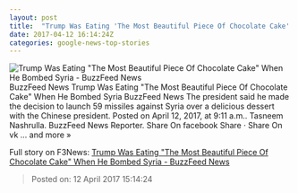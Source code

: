 ```yaml
---
layout: post
title:  "Trump Was Eating 'The Most Beautiful Piece Of Chocolate Cake' When He Bombed Syria - BuzzFeed News"
date: 2017-04-12 16:14:24Z
categories: google-news-top-stories
---
```


![Trump Was Eating "The Most Beautiful Piece Of Chocolate Cake" When He Bombed Syria - BuzzFeed News](https://img.buzzfeed.com/buzzfeed-static/static/2017-04/12/12/enhanced/buzzfeed-prod-fastlane-03/original-28575-1492013344-6.jpg?crop=635:415;0,0)
BuzzFeed News Trump Was Eating "The Most Beautiful Piece Of Chocolate Cake" When He Bombed Syria BuzzFeed News The president said he made the decision to launch 59 missiles against Syria over a delicious dessert with the Chinese president. Posted on April 12, 2017, at 9:11 a.m.. Tasneem Nashrulla. BuzzFeed News Reporter. Share On facebook Share · Share On vk ... and more »


Full story on F3News: [Trump Was Eating "The Most Beautiful Piece Of Chocolate Cake" When He Bombed Syria - BuzzFeed News](http://www.f3nws.com/n/GpxZfB)

> Posted on: 12 April 2017 15:14:24
